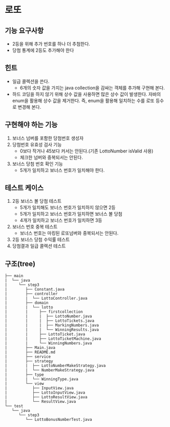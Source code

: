 # 로또
## 기능 요구사항
* 2등을 위해 추가 번호를 하나 더 추첨한다.
* 당첨 통계에 2등도 추가해야 한다

## 힌트
* 일급 콜렉션을 쓴다.
    * 6개의 숫자 값을 가지는 java collection을 감싸는 객체를 추가해 구현해 본다.
* 하드 코딩을 하지 않기 위해 상수 값을 사용하면 많은 상수 값이 발생한다. 자바의 enum을 활용해 상수 값을 제거한다. 즉, enum을 활용해 일치하는 수를 로또 등수로 변경해 본다.

## 구현해야 하는 기능
1. 보너스 넘버를 포함한 당첨번호 생성자
2. 당첨번호 유효성 검사 기능
    - 0보다 작거나 45보다 커서는 안된다.(기존 LottoNumber isValid 사용)
    - 체크한 넘버와 중복되서는 안된다. 
3. 보너스 당첨 번호 확인 기능
    - 5개가 일치하고 보너스 번호가 일치해야 한다. 

## 테스트 케이스
1.  2등 보너스 볼 당첨 테스트
    - 5개가 일치해도 보너스 번호가 일치하지 않으면 2등
    - 5개가 일치하고 보너스 번호가 일치하면 보너스 볼 당첨
    - 4개가 일치하고 보너스 번호가 일치하면 3등
2. 보너스 번호 중복 테스트
    - 보너스 번호는 마킹된 로또넘버와 중복되서는 안된다.
3. 2등 보너스 당첨 수익률 테스트
4. 당첨결과 일급 콜렉션 테스트

## 구조(tree)
```
├── main
|  └── java
|     └── step3
|        ├── Constant.java
|        ├── controller
|        |  └── LottoController.java
|        ├── domain
|        |  └── lotto
|        |     ├── firstcollection
|        |     |  ├── LottoNumber.java
|        |     |  ├── LottoTickets.java
|        |     |  ├── MarkingNumbers.java
|        |     |  └── WinningResults.java
|        |     ├── LottoTicket.java
|        |     ├── LottoTicketMachine.java
|        |     └── WinningNumbers.java
|        ├── Main.java
|        ├── README.md
|        ├── service
|        ├── strategy
|        |  ├── LottoNumberMakeStrategy.java
|        |  └── NumberMakeStrategy.java
|        ├── type
|        |  └── WinningType.java
|        └── view
|           ├── InputView.java
|           ├── LottoInputView.java
|           ├── LottoResultView.java
|           └── ResultView.java
└── test
   └── java
      └── step3
         └── LottoBonusNumberTest.java


```

